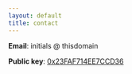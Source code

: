 ```yaml
---
layout: default
title: contact
---
```


**Email**: initials @ thisdomain

**Public key**: [0x23FAF714EE7CCD36](key.asc)

